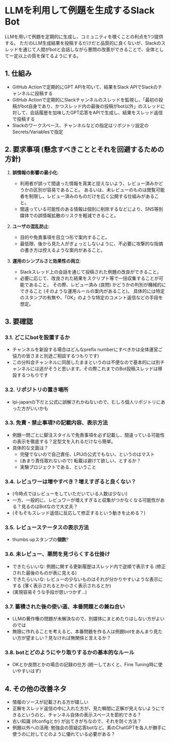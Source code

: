 # LLMを利用して例題を生成するSlack Bot

LLMを用いて例題を定期的に生成し、コミュニティを覗くことの利点を1つ提供する。
ただのLLM生成結果を投稿するだけだと品質的に良くないが、Slackのスレッドを通じて人間がbotと会話しながら悪問の改善ができることで、全体として一定以上の質を保てるようにする。

## 1. 仕組み
- GitHub Actionで定期的にGPT APIを叩いて、結果をSlack APIでSlackのチャンネルに投稿する
- GitHub Actionで定期的にSlackチャンネルのスレッドを監視し、「最初の投稿がbot自身であり、かつスレッド内の最後の投稿がbot以外」のスレッドに対して、会話履歴を加味したGPT応答をAPIで生成し、結果をスレッド返信で投稿する
- Slackのワークスペース、チャンネルなどの指定はリポジトリ設定のSecrets/Variablesで指定

## 2. 要求事項 (懸念すべきこととそれを回避するための方針)

1. **誤情報の影響の最小化**:
   - 利用者が誤って間違った情報を真実と捉えないよう、レビュー済みかどうかの区別が容易であること。
     あるいは、未レビューのものは閲覧可能者を制限し、レビュー済みのものだけを広く公開する仕組みがあること。
   - 間違っている可能性のある情報は個別に削除するなどにより、SNS等別媒体での誤情報拡散のリスクを軽減できること。

2. **ユーザの混乱防止**:
   - 目的や免責事項を目立つ形で案内すること。
   - 最低限、後から見た人がぎょっとしないように、不必要に攻撃的な指摘の書き方は控えるような案内があること。

3. **運用のシンプルさと効果性の両立**:
   - Slackスレッド上の会話を通じて投稿された例題の改良ができること。
   - 必要に応じて、改良された結果をスクリプト等で一括収集することが可能であること。
     その際、レビュー済み (良問) かどうかの判別が機械的にできること (そのような運用ルールの案内があること)。
     具体的には特定のスタンプの有無や、「OK」のような特定のコメント返信などの手段を想定。

## 3. 要確認

### 3.1. どこにbotを設置するか
- チャンネルを新設する場合はどんなprefix numberにすべきかは全体運営ご協力の皆さまと別途ご相談するつもりです)
- この分科会チャンネルに同居したままというのは不便なので基本的には別チャンネルには逃がそうと思います。その際これまでのBot投稿スレッドは移設するつもりです

### 3.2. リポジトリの置き場所
- lpi-japanの下だと公式に誤解されかねないので、むしろ個人リポジトリにあった方がいいかも

### 3.3. 免責・禁止事項?の記載内容、表示方法
- 例題一問ごとに脚注スタイルで免責事項を必ず記載し、間違っている可能性の表示を徹底する？定型文を入れるだけなら簡単。
- 具体的な文面は？
  - 完璧でないので自己責任、LPIJの公式でもない、というのはマスト
  - (あまり責任取れないので) 転載は避けて欲しい、とするか？
  - 実験プロジェクトである、ということ

### 3.4. レビュワーは増やすべき？増えすぎると良くない？
- (今時点ではレビューをしていただいている人数は少ない)
- 一方、一般的に、レビュワーが増えすぎると収集がつかなくなる可能性がある？見るのはBotなので大丈夫？
- (そもそもスレッド返信に反応して修正するという動きを止める？)

### 3.5. レビューステータスの表示方法
- thumbs upスタンプの**個数**?

### 3.6. 未レビュー、悪問を見づらくする仕掛け
- できたらいいな: 例題に関する更新履歴はスレッド内で逆順で表示する (修正された最後のものが表に見える)
- できたらいいな: レビューの少ないものはそれが分かりやすいような表示にする (薄く表示されるとか小さく表示されるとか)
- (実現容易そうな手段が思いつかず…)

### 3.7. 蓄積された後の使い道、本番問題との兼ね合い
- LLMの著作権の問題が未解決なので、別媒体にまとめたりはしない方がよいのでは
- 無限に作れることを考えると、本番問題を作る人は例題botをあんまり見たい方が望ましい？見なければ無関係と言えるか？

### 3.8. botとどのようにやり取りするかの基本的なルール
- OKとか良問とかの場合の記録の仕方 (統一しておくと、Fine Tuning時に使いやすいはず)


## 4. その他の改善ネタ
- 情報のソースが記載される方が嬉しい
- 正解をスレッド返信の中に入れた方が、見た瞬間に正解が見えないようにできるというのと、チャンネル自体の表示スペースを節約できる？
- 古い知識 (ifconfigとか) が出てきがちなので、それを防ぐ方法？
- 例題以外への活用: 勉強会の質疑応答botなど。素のChatGPTを各人が勝手に使うのに対してどのように優れている必要がある？